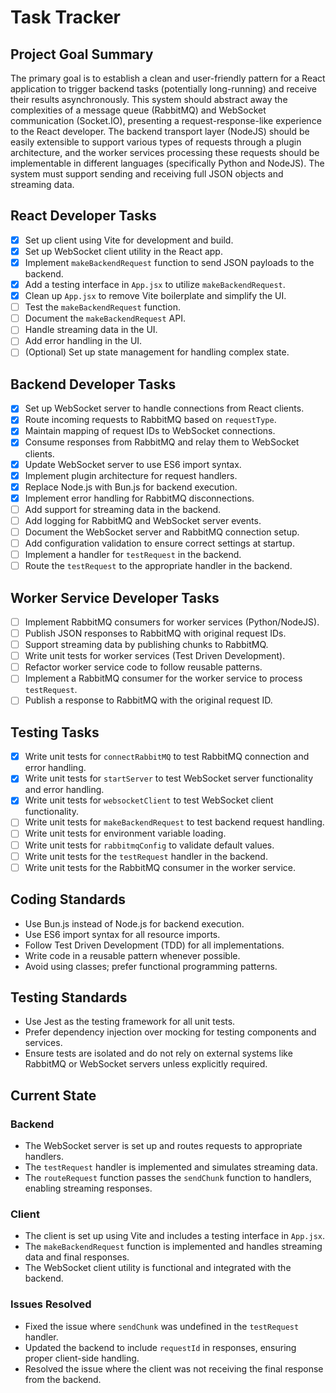 # Task Tracker

## Project Goal Summary

The primary goal is to establish a clean and user-friendly pattern for a React application to trigger backend tasks (potentially long-running) and receive their results asynchronously. This system should abstract away the complexities of a message queue (RabbitMQ) and WebSocket communication (Socket.IO), presenting a request-response-like experience to the React developer. The backend transport layer (NodeJS) should be easily extensible to support various types of requests through a plugin architecture, and the worker services processing these requests should be implementable in different languages (specifically Python and NodeJS). The system must support sending and receiving full JSON objects and streaming data.

## React Developer Tasks

- [x] Set up client using Vite for development and build.
- [x] Set up WebSocket client utility in the React app.
- [x] Implement `makeBackendRequest` function to send JSON payloads to the backend.
- [x] Add a testing interface in `App.jsx` to utilize `makeBackendRequest`.
- [x] Clean up `App.jsx` to remove Vite boilerplate and simplify the UI.
- [ ] Test the `makeBackendRequest` function.
- [ ] Document the `makeBackendRequest` API.
- [ ] Handle streaming data in the UI.
- [ ] Add error handling in the UI.
- [ ] (Optional) Set up state management for handling complex state.

## Backend Developer Tasks

- [x] Set up WebSocket server to handle connections from React clients.
- [x] Route incoming requests to RabbitMQ based on `requestType`.
- [x] Maintain mapping of request IDs to WebSocket connections.
- [x] Consume responses from RabbitMQ and relay them to WebSocket clients.
- [x] Update WebSocket server to use ES6 import syntax.
- [x] Implement plugin architecture for request handlers.
- [x] Replace Node.js with Bun.js for backend execution.
- [x] Implement error handling for RabbitMQ disconnections.
- [ ] Add support for streaming data in the backend.
- [ ] Add logging for RabbitMQ and WebSocket server events.
- [ ] Document the WebSocket server and RabbitMQ connection setup.
- [ ] Add configuration validation to ensure correct settings at startup.
- [ ] Implement a handler for `testRequest` in the backend.
- [ ] Route the `testRequest` to the appropriate handler in the backend.

## Worker Service Developer Tasks

- [ ] Implement RabbitMQ consumers for worker services (Python/NodeJS).
- [ ] Publish JSON responses to RabbitMQ with original request IDs.
- [ ] Support streaming data by publishing chunks to RabbitMQ.
- [ ] Write unit tests for worker services (Test Driven Development).
- [ ] Refactor worker service code to follow reusable patterns.
- [ ] Implement a RabbitMQ consumer for the worker service to process `testRequest`.
- [ ] Publish a response to RabbitMQ with the original request ID.

## Testing Tasks

- [x] Write unit tests for `connectRabbitMQ` to test RabbitMQ connection and error handling.
- [x] Write unit tests for `startServer` to test WebSocket server functionality and error handling.
- [x] Write unit tests for `websocketClient` to test WebSocket client functionality.
- [ ] Write unit tests for `makeBackendRequest` to test backend request handling.
- [ ] Write unit tests for environment variable loading.
- [ ] Write unit tests for `rabbitmqConfig` to validate default values.
- [ ] Write unit tests for the `testRequest` handler in the backend.
- [ ] Write unit tests for the RabbitMQ consumer in the worker service.

## Coding Standards

- Use Bun.js instead of Node.js for backend execution.
- Use ES6 import syntax for all resource imports.
- Follow Test Driven Development (TDD) for all implementations.
- Write code in a reusable pattern whenever possible.
- Avoid using classes; prefer functional programming patterns.

## Testing Standards

- Use Jest as the testing framework for all unit tests.
- Prefer dependency injection over mocking for testing components and services.
- Ensure tests are isolated and do not rely on external systems like RabbitMQ or WebSocket servers unless explicitly required.

## Current State

### Backend
- The WebSocket server is set up and routes requests to appropriate handlers.
- The `testRequest` handler is implemented and simulates streaming data.
- The `routeRequest` function passes the `sendChunk` function to handlers, enabling streaming responses.

### Client
- The client is set up using Vite and includes a testing interface in `App.jsx`.
- The `makeBackendRequest` function is implemented and handles streaming data and final responses.
- The WebSocket client utility is functional and integrated with the backend.

### Issues Resolved
- Fixed the issue where `sendChunk` was undefined in the `testRequest` handler.
- Updated the backend to include `requestId` in responses, ensuring proper client-side handling.
- Resolved the issue where the client was not receiving the final response from the backend.